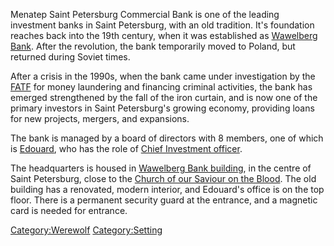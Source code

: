 Menatep Saint Petersburg Commercial Bank is one of the leading
investment banks in Saint Petersburg, with an old tradition. It's
foundation reaches back into the 19th century, when it was established
as [Wawelberg Bank](http://en.wikipedia.org/wiki/Wawelberg). After the
revolution, the bank temporarily moved to Poland, but returned during
Soviet times.

After a crisis in the 1990s, when the bank came under investigation by
the
[FATF](http://en.wikipedia.org/wiki/Financial_Action_Task_Force_on_Money_Laundering)
for money laundering and financing criminal activities, the bank has
emerged strengthened by the fall of the iron curtain, and is now one of
the primary investors in Saint Petersburg's growing economy, providing
loans for new projects, mergers, and expansions.

The bank is managed by a board of directors with 8 members, one of which
is [Edouard](Edouard "wikilink"), who has the role of [Chief Investment
officer](http://en.wikipedia.org/wiki/Chief_Investment_Officer).

The headquarters is housed in [Wawelberg Bank
building](http://en.wikipedia.org/wiki/Wawelberg_Bank_building), in the
centre of Saint Petersburg, close to the [Church of our Saviour on the
Blood](Church_of_our_Saviour_on_the_Blood "wikilink"). The old building
has a renovated, modern interior, and Edouard's office is on the top
floor. There is a permanent security guard at the entrance, and a
magnetic card is needed for entrance.

[Category:Werewolf](Category:Werewolf "wikilink")
[Category:Setting](Category:Setting "wikilink")